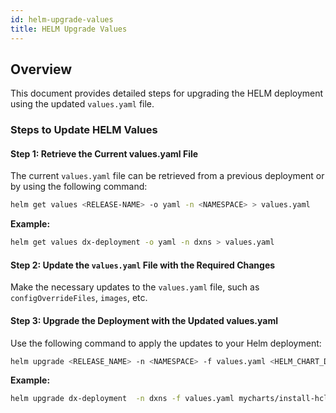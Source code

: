 ```yaml
---
id: helm-upgrade-values
title: HELM Upgrade Values
---
```


## Overview
This document provides detailed steps for upgrading the HELM deployment using the updated `values.yaml` file.

### Steps to Update HELM Values

#### Step 1: Retrieve the Current values.yaml File

The current `values.yaml` file can be retrieved from a previous deployment or by using the following command:

```sh
helm get values <RELEASE-NAME> -o yaml -n <NAMESPACE> > values.yaml
```

**Example:**
```sh
helm get values dx-deployment -o yaml -n dxns > values.yaml
```

#### Step 2: Update the `values.yaml` File with the Required Changes

Make the necessary updates to the `values.yaml` file, such as `configOverrideFiles`, `images`, etc.

#### Step 3: Upgrade the Deployment with the Updated values.yaml
Use the following command to apply the updates to your Helm deployment:
```sh
helm upgrade <RELEASE_NAME> -n <NAMESPACE> -f values.yaml <HELM_CHART_DIRECTORY>
```

**Example:**
```sh
helm upgrade dx-deployment  -n dxns -f values.yaml mycharts/install-hcl-dx-deployment
```
